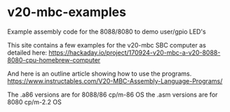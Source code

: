 # v20-mbc-examples
Example assembly code for the 8088/8080 to demo user/gpio LED's 

This site contains a few examples for the v20-mbc SBC computer as detailed here:
https://hackaday.io/project/170924-v20-mbc-a-v20-8088-8080-cpu-homebrew-computer

And here is an outline article showing how to use the programs.
https://www.instructables.com/V20-MBC-Assembly-Language-Programs/

The .a86 versions are for 8088/86 cp/m-86 OS
the .asm versions are for 8080 cp/m-2.2 OS
